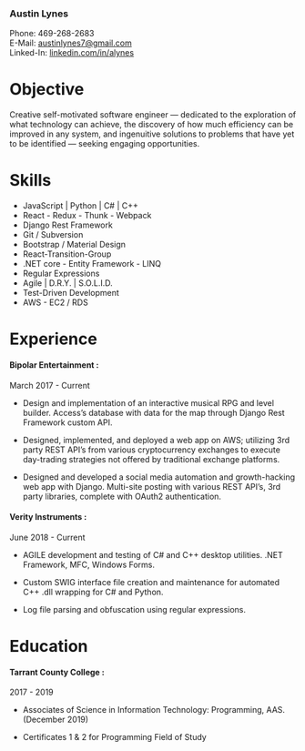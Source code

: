 
### Austin Lynes
Phone: 469-268-2683 <br/>
E-Mail: austinlynes7@gmail.com <br/>
Linked-In: [linkedin.com/in/alynes](https://linkedin.com/in/alynes)

# Objective
Creative self-motivated software engineer — dedicated to the exploration of what technology can achieve, 
the discovery of how much efficiency can be improved in any system, and 
ingenuitive solutions to problems that have yet to be identified — seeking engaging opportunities.

# Skills

- JavaScript | Python | C# | C++
- React - Redux - Thunk - Webpack
- Django Rest Framework
- Git / Subversion
- Bootstrap / Material Design 
- React-Transition-Group
- .NET core - Entity Framework - LINQ
- Regular Expressions
- Agile | D.R.Y. | S.O.L.I.D.
- Test-Driven Development
- AWS - EC2 / RDS

# Experience

#### Bipolar Entertainment : 
March 2017 - Current

- Design and implementation of an interactive musical RPG and level builder. Access’s database with data for the map through Django Rest Framework custom API.

- Designed, implemented, and deployed a web app on AWS; utilizing 3rd party REST API’s from various cryptocurrency exchanges to execute day-trading strategies not offered by traditional exchange platforms.

- Designed and developed a social media automation and growth-hacking web app with Django. Multi-site posting with various REST API’s, 3rd party libraries, complete with OAuth2 authentication.

#### Verity Instruments : 
June 2018 - Current

- AGILE development and testing of C# and C++ desktop utilities. .NET Framework, MFC, Windows Forms.

- Custom SWIG interface file creation and maintenance for automated C++ .dll wrapping for C# and Python.

- Log file parsing and obfuscation using regular expressions.

# Education

#### Tarrant County College :
2017 - 2019

- Associates of Science in Information Technology: Programming, AAS. (December 2019)

- Certificates 1 & 2 for Programming Field of Study
